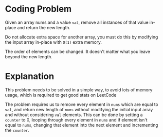 # Coding Problem 

Given an array nums and a value `val`, remove all instances of that value in-place and return the new length.

Do not allocate extra space for another array, you must do this by modifying the input array in-place with `O(1)` extra memory.

The order of elements can be changed. It doesn't matter what you leave beyond the new length.

# Explanation

This problem needs to be solved in a simple way, to avoid lots of memory usage, which is required to get good stats on LeetCode

The problem requires us to remove every element in `nums` which are equal to `val`, and return new length of `nums` without modifying the initial input array and without considering `val` elements. 
This can be done by setting a `counter` to 0, looping through every element in `nums` and if element isn't equal to `nums`, changing that element into the next element and incrementing the `counter`.